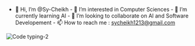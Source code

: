 - 👋 Hi, I’m @Sy-Cheikh 
                                                                                                                                                              - 👀 I’m interested in Computer Sciences
                                                                                                                                                              - 🌱 I’m currently learning AI
                                                                                                                                                              - 💞️ I’m looking to collaborate on AI and Software Developement 
                                                                                                                                                              - 📫 How to reach me : sycheikh1213@gmail.com
                                                                                                                                                              
                                                                                                                                                              

![Code typing-2](https://user-images.githubusercontent.com/81166169/189495803-9c07a044-a177-4b44-85af-c03ecc89b529.gif)

                                                                                                                                                              
<!---
Sy-Cheikh/Sy-Cheikh is a ✨ special ✨ repository because its `README.md` (this file) appears on your GitHub profile.
You can click the Preview link to take a look at your changes.
--->
